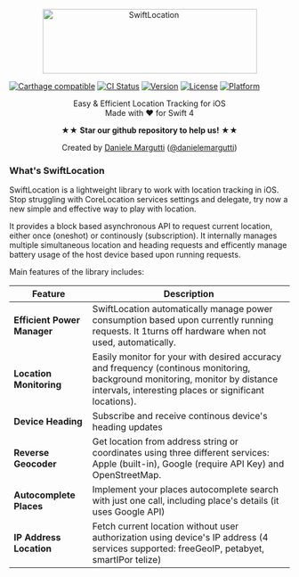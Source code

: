 <p align="center" >
<img src="https://raw.githubusercontent.com/malcommac/SwiftLocation/3.0.0/logo.png" width=385px height=116px alt="SwiftLocation" title="SwiftLocation">
</p>

[![Carthage compatible](https://img.shields.io/badge/Carthage-compatible-4BC51D.svg?style=flat)](https://github.com/Carthage/Carthage) [![CI Status](https://travis-ci.org/malcommac/Swiftlocation.svg)](https://travis-ci.org/malcommac/Swiftlocation) [![Version](https://img.shields.io/cocoapods/v/Swiftlocation.svg?style=flat)](http://cocoadocs.org/docsets/Swiftlocation) [![License](https://img.shields.io/cocoapods/l/Swiftlocation.svg?style=flat)](http://cocoadocs.org/docsets/Swiftlocation) [![Platform](https://img.shields.io/cocoapods/p/Swiftlocation.svg?style=flat)](http://cocoadocs.org/docsets/Swiftlocation)

<p align="center" >Easy & Efficient Location Tracking for iOS<br/>
Made with ♥ for Swift 4
<p/>
<p align="center" >★★ <b>Star our github repository to help us!</b> ★★</p>
<p align="center" >Created by <a href="http://www.danielemargutti.com">Daniele Margutti</a> (<a href="http://www.twitter.com/danielemargutti">@danielemargutti</a>)</p>

### What's SwiftLocation

SwiftLocation is a lightweight library to work with location tracking in iOS.
Stop struggling with CoreLocation services settings and delegate, try now a new simple and effective way to play with location.

It provides a block based asynchronous API to request current location, either once (oneshot) or continously (subscription). It internally manages multiple simultaneous location and heading requests and efficently manage battery usage of the host device based upon running requests.

Main features of the library includes:

| Feature                     | Description                                                                                                                                                                            |
|-----------------------------|----------------------------------------------------------------------------------------------------------------------------------------------------------------------------------------|
| **Efficient Power Manager** | SwiftLocation automatically manage power consumption based upon currently running requests. It 1turns off hardware when not used, automatically.                                       |
| **Location Monitoring**     | Easily monitor for your with desired accuracy and frequency (continous monitoring, background monitoring, monitor by distance intervals, interesting places or significant locations). |
| **Device Heading**          | Subscribe and receive continous device's heading updates                                                                                                                               |
| **Reverse Geocoder**        | Get location from address string or coordinates using three different services: Apple (built-in), Google (require API Key) and OpenStreetMap.                                          |
| **Autocomplete Places**     | Implement your places autocomplete search with just one call, including place's details (it uses Google API)                                                                           |
| **IP Address Location**     | Fetch current location without user authorization using device's IP address (4 services supported: freeGeoIP, petabyet, smartIPor telize)                                              |



